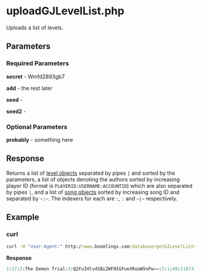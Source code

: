 # uploadGJLevelList.php

Uploads a list of levels.

## Parameters

### Required Parameters

**secret** - Wmfd2893gb7

**add** - the rest later

**seed** - 

**seed2** - 

### Optional Parameters

**probably** - something here

## Response

Returns a list of [level objects](/resources/server/level) separated by pipes `|` and sorted by the parameters, a list of objects denoting the authors sorted by increasing player ID (format is `PLAYERID:USERNAME:ACCOUNTID`) which are also separated by pipes `|`, and a list of [song objects](/resources/server/song) sorted by increasing song ID and separated by `~:~`. The indexers for each are `:`, `:` and `~|~` respectively.

## Example

<!-- tabs:start -->

### **curl**

```cmd
curl -H "User-Agent:" http://www.boomlings.com/database/getGJLevelLists.php -X POST -d "secret=Wmfd2893gb7&type=6"
```


**Response**
```py
1:17:2:The Demon Trial:3:Q2FuIHlvdSBiZWF0IGFueXRoaW5nPw==:5:1:49:1187377:50:YunHaSeu14:10:12:7:10:14:2:19:1:51:10565740,3979721,28220417,42584142:28:1687427379:29:0|1:16:2:My New List:3:U2Vjb25kIGxpc3QuIFRlc3RpbmcgdmVyc2lvbnMu:5:4:49:71:50:RobTop:10:11:7:1:14:1:19:1:51:91530036,91427162:28:1687427214:29:1687478036#16:RobTop:71|36314:YunHaSeu14:1187377#1:0:10#f5da5823d94bbe7208dd83a30ff427c7d88fdb99
```

<!-- tabs:end -->
